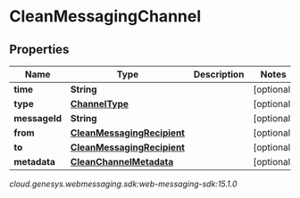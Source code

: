 # CleanMessagingChannel


## Properties

| Name | Type | Description | Notes |
| ------------ | ------------- | ------------- | ------------- |
| **time** | **String** |  |  [optional] |
| **type** | [**ChannelType**](ChannelType) |  |  [optional] |
| **messageId** | **String** |  |  [optional] |
| **from** | [**CleanMessagingRecipient**](CleanMessagingRecipient) |  |  [optional] |
| **to** | [**CleanMessagingRecipient**](CleanMessagingRecipient) |  |  [optional] |
| **metadata** | [**CleanChannelMetadata**](CleanChannelMetadata) |  |  [optional] |




_cloud.genesys.webmessaging.sdk:web-messaging-sdk:15.1.0_
